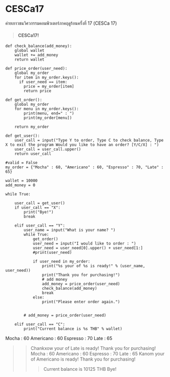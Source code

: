 # CESCa17
ค่ายเยาวชนวิศวกรรมคอมพิวเตอร์ภาคฤดูร้อนครั้งที่ 17 (CESCa 17)

> #### CESCa17!
```
def check_balance(add_money):
    global wallet
    wallet += add_money
    return wallet

def price_order(user_need):
    global my_order
    for item in my_order.keys():
      if user_need == item:
        price = my_order[item]
        return price
      
def get_order():
    global my_order
    for menu in my_order.keys():
        print(menu, end=" : ")
        print(my_order[menu])

    return my_order

def get_user():
    user_call = input("Type Y to order, Type C to check balance, Type X to exit the program Would you like to have an order? [Y/C/X] : ")
    user_call = user_call.upper()
    return user_call

#valid = False
my_order = {"Mocha" : 60, "Americano" : 60, "Espresso" : 70, "Late" : 65}

wallet = 10000
add_money = 0

while True:

    user_call = get_user()
    if user_call == "X":
        print("Bye!")
        break

    elif user_call == "Y":
        user_name = input("What is your name? ")
        while True:
            get_order()
            user_need = input("I would like to order : ")
            user_need = user_need[0].upper() + user_need[1:]
            #print(user_need)

            if user_need in my_order:
                print("%s your of %s is ready!" % (user_name, user_need))
                print("Thank you for purchasing!")
                # add money
                add_money = price_order(user_need)
                check_balance(add_money)
                break
            else:
                print("Please enter order again.")
                

        # add_money = price_order(user_need)

    elif user_call == "C":
        print("Current balance is %s THB" % wallet)
```

Mocha : 60
Americano : 60
Espresso : 70
Late : 65
>> Chankxow your of Late is ready!
>>Thank you for purchasing!
Mocha : 60
Americano : 60
Espresso : 70
>Late : 65
>> Kanom your of Americano is ready!
>> Thank you for purchasing!
>>> Current balance is 10125 THB
>> Bye!

